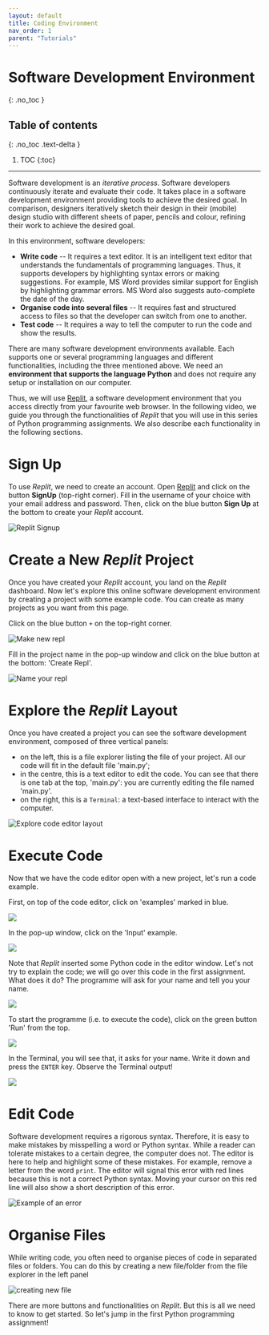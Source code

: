```yaml
---
layout: default
title: Coding Environment
nav_order: 1
parent: "Tutorials"
---
```


# Software Development Environment
{: .no_toc }

## Table of contents
{: .no_toc .text-delta }

1. TOC
{:toc}
---

Software development is an _iterative process_. Software developers continuously iterate and evaluate their code. It takes place in a software development environment providing tools to achieve the desired goal. In comparison, designers iteratively sketch their design in their (mobile) design studio with different sheets of paper, pencils and colour, refining their work to achieve the desired goal.

In this environment, software developers:

- **Write code** -- It requires a text editor. It is an intelligent text editor that understands the fundamentals of programming languages. Thus, it supports developers by highlighting syntax errors or making suggestions. For example, MS Word provides similar support for English by highlighting grammar errors. MS Word also suggests auto-complete the date of the day.
- **Organise code into several files** -- It requires fast and structured access to files so that the developer can switch from one to another.
- **Test code** -- It requires a way to tell the computer to run the code and show the results.

There are many software development environments available. Each supports one or several programming languages and different functionalities, including the three mentioned above. We need an **environment that supports the language Python** and does not require any setup or installation on our computer.

Thus, we will use [Replit](https://repl.it), a software development environment that you access directly from your favourite web browser. In the following video, we guide you through the functionalities of _Replit_ that you will use in this series of Python programming assignments. We also describe each functionality in the following sections.

<!-- [TODO video hands-on guided tour] -->

# Sign Up

To use _Replit_, we need to create an account. Open [Replit](https://repl.it) and click on the button **SignUp** (top-right corner). Fill in the username of your choice with your email address and password. Then, click on the blue button **Sign Up** at the bottom to create your _Replit_ account.

![Replit Signup]({{site.baseurl}}/assets/images/ide_signup.png)

# Create a New _Replit_ Project

Once you have created your _Replit_ account, you land on the _Replit_ dashboard. Now let's explore this online software development environment by creating a project with some example code. You can create as many projects as you want from this page.

Click on the blue button `+` on the top-right corner.

![Make new repl]({{site.baseurl}}/assets/images/new-repl.gif)

Fill in the project name in the pop-up window and click on the blue button at the bottom: 'Create Repl'.

![Name your repl]({{site.baseurl}}/assets/images/fill_in_repl_name.png)

# Explore the _Replit_ Layout

Once you have created a project you can see the software development environment, composed of three vertical panels:

* on the left, this is a file explorer listing the file of your project. All our code will fit in the default file 'main.py';
* in the centre, this is a text editor to edit the code. You can see that there is one tab at the top, 'main.py': you are currently editing the file named 'main.py'.
* on the right, this is a `Terminal`: a text-based interface to interact with the computer.

![Explore code editor layout]({{site.baseurl}}/assets/images/explore_repl_layout.png)

# Execute Code

Now that we have the code editor open with a new project, let's run a code example.

First, on top of the code editor, click on 'examples' marked in blue.

![]({{site.baseurl}}/assets/images/run_example_1.png)

In the pop-up window, click on the 'Input' example.

![]({{site.baseurl}}/assets/images/run_example_2.png)

Note that _Replit_ inserted some Python code in the editor window. Let's not try to explain the code; we will go over this code in the first assignment. What does it do? The programme will ask for your name and tell you your name.

![]({{site.baseurl}}/assets/images/run_example_3.png)

To start the programme (i.e. to execute the code), click on the green button 'Run' from the top.

![]({{site.baseurl}}/assets/images/run_example_4.png)

In the Terminal, you will see that, it asks for your name. Write it down and press the `ENTER` key. Observe the Terminal output!

![]({{site.baseurl}}/assets/images/run_example_5.png)

# Edit Code

Software development requires a rigorous syntax. Therefore, it is easy to make mistakes by misspelling a word or Python syntax. While a reader can tolerate mistakes to a certain degree, the computer does not. The editor is here to help and highlight some of these mistakes. For example, remove a letter from the word `print`. The editor will signal this error with red lines because this is not a correct Python syntax. Moving your cursor on this red line will also show a short description of this error.

![Example of an error]({{site.baseurl}}/assets/images/error-message-example.gif)

# Organise Files

While writing code, you often need to organise pieces of code in separated files or folders. You can do this by creating a new file/folder from the file explorer in the left panel

![creating new file]({{site.baseurl}}/assets/images/create_new_file.png)

There are more buttons and functionalities on _Replit_. But this is all we need to know to get started. So let's jump in the first Python programming assignment!

<!-- # Embed your code in Discourse

Note: To include your Replit directly into your post on Discourse, just paste the link of your Replit project and it will be automatically embedded in your post.
{: .fs-5 .ls-10 .code-example .bg-yellow-000}

![embed code in discourse]({{site.baseurl}}/assets/images/embed_example.gif) -->

<!-- [Next Step: Assignment 1 - Calculator]({{site.baseurl}}/computational-thinking/01-calculator){: .btn .btn-purple } -->